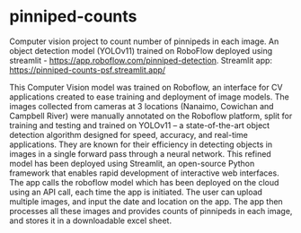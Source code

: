 # pinniped-counts
Computer vision project to count number of pinnipeds in each image. An object detection model (YOLOv11) trained on RoboFlow deployed using streamlit - https://app.roboflow.com/pinniped-detection. 
Streamlit app: https://pinniped-counts-psf.streamlit.app/

This Computer Vision model was trained on Roboflow, an interface for CV applications created to ease training and deployment of image models. The images collected from cameras at 3 locations (Nanaimo, Cowichan and Campbell River) were manually annotated on the Roboflow platform, split for training and testing and trained on YOLOv11 – a state-of-the-art object detection algorithm designed for speed, accuracy, and real-time applications. They are known for their efficiency in detecting objects in images in a single forward pass through a neural network.
This refined model has been deployed using Streamlit, an open-source Python framework that enables rapid development of interactive web interfaces. The app calls the roboflow model which has been deployed on the cloud using an API call, each time the app is initiated. The user can upload multiple images, and input the date and location on the app. The app then processes all these images and provides counts of pinnipeds in each image, and stores it in a downloadable excel sheet. 

